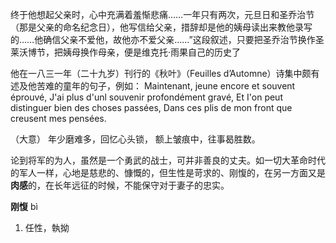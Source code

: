 
终于他想起父亲时，心中充满着羞惭悲痛……一年只有两次，元旦日和圣乔治节（那是父亲的命名纪念日），他写信给父亲，措辞却是他的姨母读出来教他录写的……他确信父亲不爱他，故他亦不爱父亲……”这段叙述，只要把圣乔治节换作圣莱沃博节，把姨母换作母亲，便是维克托·雨果自己的历史了


他在一八三一年（二十九岁）刊行的《秋叶》（Feuilles d’Automne）诗集中颇有述及他苦难的童年的句子，例如：
Maintenant, jeune encore et souvent éprouvé,
J'ai plus d'unl souvenir profondément gravé,
Et I'on peut distinguer bien des choses passées,
Dans ces plis de mon front que creusent mes pensées.

（大意）
年少磨难多，回忆心头锁，
额上皱痕中，往事曷胜数。


论到将军的为人，虽然是一个勇武的战士，可并非善良的丈夫。如一切大革命时代的军人一样，心地是慈悲的、慷慨的，但生性是苛求的、刚愎的，在另一方面又是**肉感**的，在长年远征的时候，不能保守对于妻子的忠实。

**刚愎**  bì  
1. 任性，執拗  

